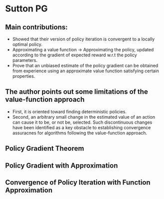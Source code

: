 # Sutton PG

## Main contributions:
 - Showed that their version of policy iteration is convergent to a locally optimal policy.
 - Approximating a value function -> Approximating the policy, updated according to the gradient of expected reward w.r.t the policy parameters.
 - Prove that an unbiased estimate of the policy gradient can be obtained from experience using an approximate value function satisfying certain properties.

 ## The author points out some limitations of the value-function approach
  - First, it is oriented toward finding deterministic policies.
  - Second, an arbitrary small change in the estimated value of an action can cause it to be, or not be, selected. Such discontinuous changes have been identified as a key obstacle to establishing convergence assuracnes for algorithms following the value-function approach.

## Policy Gradient Theorem

## Policy Gradient with Approximation

## Convergence of Policy Iteration with Function Approximation
